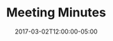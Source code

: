 ---
title: "Meeting Minutes"
date: 2017-03-02T12:00:00-05:00
featured_image: '/images/IARCCoverPhoto.jpg'
weight: 3
---